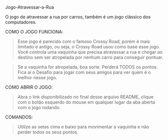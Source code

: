 Jogo-Atravessar-a-Rua

O jogo de atravessar a rua por carros, também é um jogo clássico dos computadores.

COMO O JOGO FUNCIONA:
> Esse jogo é parecido com o famoso Crossy Road, porém é mais limitado e antigo, ou seja, o Crossy Road usou como base esse jogo. Você controla uma vaquinha que precisa atravessar a rua e chegar ao destino sem ser atropelada por nenhum carro para conseguir pontuar.

> Se a vaquinha for atropelada, boa sorte. Perderá TODOS os pontos. Fica aí o Desafio para jogar com seus amigos para ver quem é o melhor nesse jogo.

COMO ABRIR O JOGO:
> Abra o link disponibilizado no final desse arquivo README, clique com o botão esquerdo do mouse em qualquer lugar da aba aberta com o jogo rodando.

COMANDOS: 
> Utilize as setas cima e baixo para movimentar a vaquinha e não perder todos os seus pontos.
